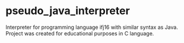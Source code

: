 # pseudo_java_interpreter
Interpreter for programming language ifj16 with similar syntax as Java. Project was created for educational purposes in C language.
